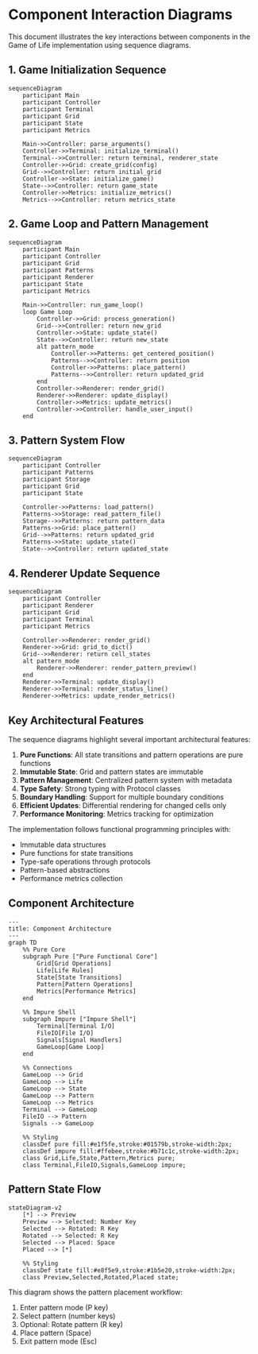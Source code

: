 # Component Interaction Diagrams

This document illustrates the key interactions between components in the Game of Life implementation using sequence diagrams.

## 1. Game Initialization Sequence

```mermaid
sequenceDiagram
    participant Main
    participant Controller
    participant Terminal
    participant Grid
    participant State
    participant Metrics
    
    Main->>Controller: parse_arguments()
    Controller->>Terminal: initialize_terminal()
    Terminal-->>Controller: return terminal, renderer_state
    Controller->>Grid: create_grid(config)
    Grid-->>Controller: return initial_grid
    Controller->>State: initialize_game()
    State-->>Controller: return game_state
    Controller->>Metrics: initialize_metrics()
    Metrics-->>Controller: return metrics_state
```

## 2. Game Loop and Pattern Management

```mermaid
sequenceDiagram
    participant Main
    participant Controller
    participant Grid
    participant Patterns
    participant Renderer
    participant State
    participant Metrics
    
    Main->>Controller: run_game_loop()
    loop Game Loop
        Controller->>Grid: process_generation()
        Grid-->>Controller: return new_grid
        Controller->>State: update_state()
        State-->>Controller: return new_state
        alt pattern_mode
            Controller->>Patterns: get_centered_position()
            Patterns-->>Controller: return position
            Controller->>Patterns: place_pattern()
            Patterns-->>Controller: return updated_grid
        end
        Controller->>Renderer: render_grid()
        Renderer->>Renderer: update_display()
        Controller->>Metrics: update_metrics()
        Controller->>Controller: handle_user_input()
    end
```

## 3. Pattern System Flow

```mermaid
sequenceDiagram
    participant Controller
    participant Patterns
    participant Storage
    participant Grid
    participant State
    
    Controller->>Patterns: load_pattern()
    Patterns->>Storage: read_pattern_file()
    Storage-->>Patterns: return pattern_data
    Patterns->>Grid: place_pattern()
    Grid-->>Patterns: return updated_grid
    Patterns->>State: update_state()
    State-->>Controller: return updated_state
```

## 4. Renderer Update Sequence

```mermaid
sequenceDiagram
    participant Controller
    participant Renderer
    participant Grid
    participant Terminal
    participant Metrics
    
    Controller->>Renderer: render_grid()
    Renderer->>Grid: grid_to_dict()
    Grid-->>Renderer: return cell_states
    alt pattern_mode
        Renderer->>Renderer: render_pattern_preview()
    end
    Renderer->>Terminal: update_display()
    Renderer->>Terminal: render_status_line()
    Renderer->>Metrics: update_render_metrics()
```

## Key Architectural Features

The sequence diagrams highlight several important architectural features:

1. **Pure Functions**: All state transitions and pattern operations are pure functions
2. **Immutable State**: Grid and pattern states are immutable
3. **Pattern Management**: Centralized pattern system with metadata
4. **Type Safety**: Strong typing with Protocol classes
5. **Boundary Handling**: Support for multiple boundary conditions
6. **Efficient Updates**: Differential rendering for changed cells only
7. **Performance Monitoring**: Metrics tracking for optimization

The implementation follows functional programming principles with:

- Immutable data structures
- Pure functions for state transitions
- Type-safe operations through protocols
- Pattern-based abstractions
- Performance metrics collection

## Component Architecture

```mermaid
---
title: Component Architecture
---
graph TD
    %% Pure Core
    subgraph Pure ["Pure Functional Core"]
        Grid[Grid Operations]
        Life[Life Rules]
        State[State Transitions]
        Pattern[Pattern Operations]
        Metrics[Performance Metrics]
    end

    %% Impure Shell
    subgraph Impure ["Impure Shell"]
        Terminal[Terminal I/O]
        FileIO[File I/O]
        Signals[Signal Handlers]
        GameLoop[Game Loop]
    end

    %% Connections
    GameLoop --> Grid
    GameLoop --> Life
    GameLoop --> State
    GameLoop --> Pattern
    GameLoop --> Metrics
    Terminal --> GameLoop
    FileIO --> Pattern
    Signals --> GameLoop

    %% Styling
    classDef pure fill:#e1f5fe,stroke:#01579b,stroke-width:2px;
    classDef impure fill:#ffebee,stroke:#b71c1c,stroke-width:2px;
    class Grid,Life,State,Pattern,Metrics pure;
    class Terminal,FileIO,Signals,GameLoop impure;
```

## Pattern State Flow

```mermaid
stateDiagram-v2
    [*] --> Preview
    Preview --> Selected: Number Key
    Selected --> Rotated: R Key
    Rotated --> Selected: R Key
    Selected --> Placed: Space
    Placed --> [*]

    %% Styling
    classDef state fill:#e8f5e9,stroke:#1b5e20,stroke-width:2px;
    class Preview,Selected,Rotated,Placed state;
```

This diagram shows the pattern placement workflow:

1. Enter pattern mode (P key)
2. Select pattern (number keys)
3. Optional: Rotate pattern (R key)
4. Place pattern (Space)
5. Exit pattern mode (Esc)
